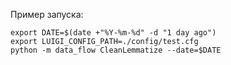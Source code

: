 Пример запуска:
```
export DATE=$(date +"%Y-%m-%d" -d "1 day ago")
export LUIGI_CONFIG_PATH=./config/test.cfg
python -m data_flow CleanLemmatize --date=$DATE
```

